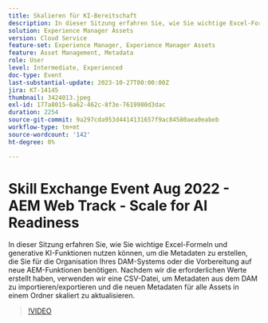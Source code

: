 ```yaml
---
title: Skalieren für KI-Bereitschaft
description: In dieser Sitzung erfahren Sie, wie Sie wichtige Excel-Formeln und generative KI-Funktionen nutzen können, um die Metadaten zu erstellen, die Sie für die Organisation Ihres DAM-Systems oder die Vorbereitung auf neue AEM-Funktionen benötigen. Nachdem wir die erforderlichen Werte erstellt haben, verwenden wir eine CSV-Datei, um Metadaten aus dem DAM zu importieren/exportieren und die neuen Metadaten für alle Assets in einem Ordner skaliert zu aktualisieren.
solution: Experience Manager Assets
version: Cloud Service
feature-set: Experience Manager, Experience Manager Assets
feature: Asset Management, Metadata
role: User
level: Intermediate, Experienced
doc-type: Event
last-substantial-update: 2023-10-27T00:00:00Z
jira: KT-14145
thumbnail: 3424013.jpeg
exl-id: 177a8015-6a62-462c-8f3e-7619980d3dac
duration: 2254
source-git-commit: 9a297cda953d4414131657f9ac84580aea0eabeb
workflow-type: tm+mt
source-wordcount: '142'
ht-degree: 0%

---
```


# Skill Exchange Event Aug 2022 - AEM Web Track - Scale for AI Readiness

In dieser Sitzung erfahren Sie, wie Sie wichtige Excel-Formeln und generative KI-Funktionen nutzen können, um die Metadaten zu erstellen, die Sie für die Organisation Ihres DAM-Systems oder die Vorbereitung auf neue AEM-Funktionen benötigen. Nachdem wir die erforderlichen Werte erstellt haben, verwenden wir eine CSV-Datei, um Metadaten aus dem DAM zu importieren/exportieren und die neuen Metadaten für alle Assets in einem Ordner skaliert zu aktualisieren.

>[!VIDEO](https://video.tv.adobe.com/v/3424013/?learn=on)
